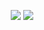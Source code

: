 <p align = "center">
    <img src="https://github.com/meteahmetyakar/exercises/blob/main/studies/4.graph%20maker/images/image1.png" /> 
    <img src="https://github.com/meteahmetyakar/exercises/blob/main/studies/4.graph%20maker/images/image2.png" /> 
</p>

